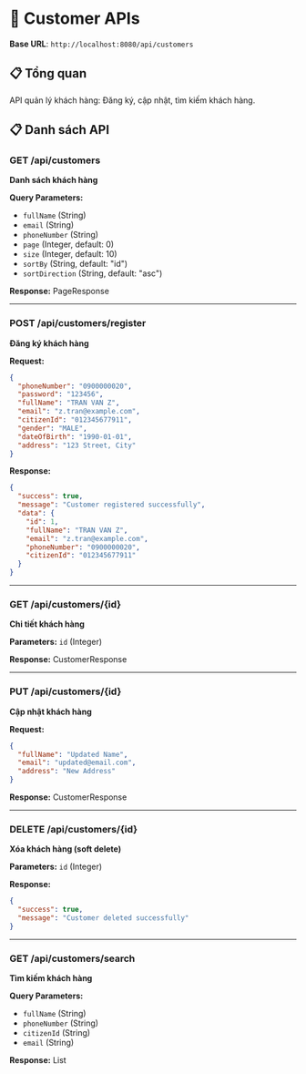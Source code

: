 # 👥 Customer APIs

**Base URL**: `http://localhost:8080/api/customers`

## 📋 Tổng quan
API quản lý khách hàng: Đăng ký, cập nhật, tìm kiếm khách hàng.

## 📋 Danh sách API

### GET /api/customers
**Danh sách khách hàng**

**Query Parameters:**
- `fullName` (String)
- `email` (String)
- `phoneNumber` (String)
- `page` (Integer, default: 0)
- `size` (Integer, default: 10)
- `sortBy` (String, default: "id")
- `sortDirection` (String, default: "asc")

**Response:** PageResponse<CustomerResponse>

---

### POST /api/customers/register
**Đăng ký khách hàng**

**Request:**
```json
{
  "phoneNumber": "0900000020",
  "password": "123456",
  "fullName": "TRAN VAN Z",
  "email": "z.tran@example.com",
  "citizenId": "012345677911",
  "gender": "MALE",
  "dateOfBirth": "1990-01-01",
  "address": "123 Street, City"
}
```

**Response:**
```json
{
  "success": true,
  "message": "Customer registered successfully",
  "data": {
    "id": 1,
    "fullName": "TRAN VAN Z",
    "email": "z.tran@example.com",
    "phoneNumber": "0900000020",
    "citizenId": "012345677911"
  }
}
```

---

### GET /api/customers/{id}
**Chi tiết khách hàng**

**Parameters:** `id` (Integer)

**Response:** CustomerResponse

---

### PUT /api/customers/{id}
**Cập nhật khách hàng**

**Request:**
```json
{
  "fullName": "Updated Name",
  "email": "updated@email.com",
  "address": "New Address"
}
```

**Response:** CustomerResponse

---

### DELETE /api/customers/{id}
**Xóa khách hàng (soft delete)**

**Parameters:** `id` (Integer)

**Response:**
```json
{
  "success": true,
  "message": "Customer deleted successfully"
}
```

---

### GET /api/customers/search
**Tìm kiếm khách hàng**

**Query Parameters:**
- `fullName` (String)
- `phoneNumber` (String)
- `citizenId` (String)
- `email` (String)

**Response:** List<CustomerResponse>
